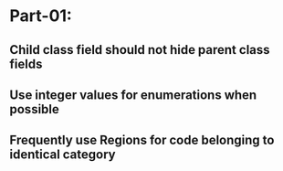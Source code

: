# Part-01:

## Child class field should not hide parent class fields

## Use integer values for enumerations when possible

## Frequently use Regions for code belonging to identical category